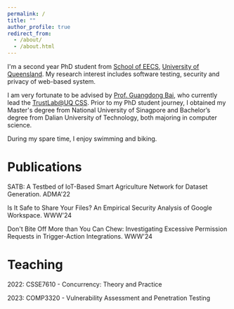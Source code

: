 ```yaml
---
permalink: /
title: ""
author_profile: true
redirect_from: 
  - /about/
  - /about.html
---
```



I'm a second year PhD student from [School of EECS](https://eecs.uq.edu.au/), [University of Queensland](https://www.uq.edu.au/). My research interest includes software testing, security and privacy of web-based system.

I am very fortunate to be advised by [Prof. Guangdong Bai](https://baigd.github.io/), who currently lead the [TrustLab@UQ CSS](https://trustlab.uqcloud.net/). Prior to my PhD student journey, I obtained my Master's degree from National University of Sinagpore and Bachelor’s degree from Dalian University of Technology, both majoring in computer science.

During my spare time, I enjoy swimming and biking. 



Publications
======
SATB: A Testbed of IoT-Based Smart Agriculture Network for Dataset Generation. ADMA'22

Is It Safe to Share Your Files? An Empirical Security Analysis of Google Workspace. WWW'24

Don't Bite Off More than You Can Chew: Investigating Excessive Permission Requests in Trigger-Action Integrations. WWW'24



Teaching
======

2022: CSSE7610 - Concurrency: Theory and Practice

2023: COMP3320 - Vulnerability Assessment and Penetration Testing





